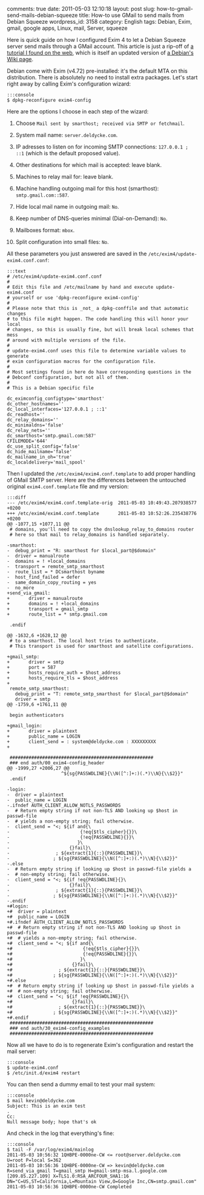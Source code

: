 comments: true
date: 2011-05-03 12:10:18
layout: post
slug: how-to-gmail-send-mails-debian-squeeze
title: How-to use GMail to send mails from Debian Squeeze
wordpress_id: 3158
category: English
tags: Debian, Exim, gmail, google apps, Linux, mail, Server, squeeze

Here is quick guide on how I configured Exim 4 to let a Debian Squeeze server send mails through a GMail account. This article is just a rip-off of [a tutorial I found on the web](http://www.manu-j.com/blog/wordpress-exim4-ubuntu-gmail-smtp/75/), which is itself an updated version of [a Debian's Wiki page](http://wiki.debian.org/GmailAndExim4).

Debian come with Exim (v4.72) pre-installed: it's the default MTA on this distribution. There is absolutely no need to install extra packages. Let's start right away by calling Exim's configuration wizard:

    
    :::console
    $ dpkg-reconfigure exim4-config
    



Here are the options I choose in each step of the wizard:




  1. Choose `Mail sent by smarthost; received via SMTP or fetchmail`.


  2. System mail name: `server.deldycke.com`.


  3. IP adresses to listen on for incoming SMTP connections: `127.0.0.1 ; ::1` (which is the default proposed value).


  4. Other destinations for which mail is accepted: leave blank.


  5. Machines to relay mail for: leave blank.


  6. Machine handling outgoing mail for this host (smarthost): `smtp.gmail.com::587`.


  7. Hide local mail name in outgoing mail: `No`.


  8. Keep number of DNS-queries minimal (Dial-on-Demand): `No`.


  9. Mailboxes format: `mbox`.


  10. Split configuration into small files: `No`.



All these parameters you just answered are saved in the `/etc/exim4/update-exim4.conf.conf`:

    
    :::text
    # /etc/exim4/update-exim4.conf.conf
    #
    # Edit this file and /etc/mailname by hand and execute update-exim4.conf
    # yourself or use 'dpkg-reconfigure exim4-config'
    #
    # Please note that this is _not_ a dpkg-conffile and that automatic changes
    # to this file might happen. The code handling this will honor your local
    # changes, so this is usually fine, but will break local schemes that mess
    # around with multiple versions of the file.
    #
    # update-exim4.conf uses this file to determine variable values to generate
    # exim configuration macros for the configuration file.
    #
    # Most settings found in here do have corresponding questions in the
    # Debconf configuration, but not all of them.
    #
    # This is a Debian specific file
    
    dc_eximconfig_configtype='smarthost'
    dc_other_hostnames=''
    dc_local_interfaces='127.0.0.1 ; ::1'
    dc_readhost=''
    dc_relay_domains=''
    dc_minimaldns='false'
    dc_relay_nets=''
    dc_smarthost='smtp.gmail.com:587'
    CFILEMODE='644'
    dc_use_split_config='false'
    dc_hide_mailname='false'
    dc_mailname_in_oh='true'
    dc_localdelivery='mail_spool'
    



Then I updated the `/etc/exim4/exim4.conf.template` to add proper handling of GMail SMTP server. Here are the differences between the untouched original `exim4.conf.template` file and my version:

    
    :::diff 
    --- /etc/exim4/exim4.conf.template-orig  2011-05-03 10:49:43.207938577 +0200
    +++ /etc/exim4/exim4.conf.template       2011-05-03 10:52:26.235438776 +0200
    @@ -1077,15 +1077,11 @@
     # domains, you'll need to copy the dnslookup_relay_to_domains router
     # here so that mail to relay_domains is handled separately.
     
    -smarthost:
    -  debug_print = "R: smarthost for $local_part@$domain"
    -  driver = manualroute
    -  domains = ! +local_domains
    -  transport = remote_smtp_smarthost
    -  route_list = * DCsmarthost byname
    -  host_find_failed = defer
    -  same_domain_copy_routing = yes
    -  no_more
    +send_via_gmail:
    +       driver = manualroute
    +       domains = ! +local_domains
    +       transport = gmail_smtp
    +       route_list = * smtp.gmail.com
     
     .endif
     
    @@ -1632,6 +1628,12 @@
     # to a smarthost. The local host tries to authenticate.
     # This transport is used for smarthost and satellite configurations.
     
    +gmail_smtp:
    +       driver = smtp
    +       port = 587
    +       hosts_require_auth = $host_address
    +       hosts_require_tls = $host_address
    +
     remote_smtp_smarthost:
       debug_print = "T: remote_smtp_smarthost for $local_part@$domain"
       driver = smtp
    @@ -1759,6 +1761,11 @@
     
     begin authenticators
     
    +gmail_login:
    +       driver = plaintext
    +       public_name = LOGIN
    +       client_send = : system@deldycke.com : XXXXXXXXX
    +
     
     #####################################################
     ### end auth/00_exim4-config_header
    @@ -1999,27 +2006,27 @@
                        ^${sg{PASSWDLINE}{\\N([^:]+:)(.*)\\N}{\\$2}}"
     .endif
     
    -login:
    -  driver = plaintext
    -  public_name = LOGIN
    -.ifndef AUTH_CLIENT_ALLOW_NOTLS_PASSWORDS
    -  # Return empty string if not non-TLS AND looking up $host in passwd-file
    -  # yields a non-empty string; fail otherwise.
    -  client_send = "<; ${if and{\
    -                          {!eq{$tls_cipher}{}}\
    -                          {!eq{PASSWDLINE}{}}\
    -                         }\
    -                      {}fail}\
    -                 ; ${extract{1}{::}{PASSWDLINE}}\
    -                ; ${sg{PASSWDLINE}{\\N([^:]+:)(.*)\\N}{\\$2}}"
    -.else
    -  # Return empty string if looking up $host in passwd-file yields a
    -  # non-empty string; fail otherwise.
    -  client_send = "<; ${if !eq{PASSWDLINE}{}\
    -                      {}fail}\
    -                 ; ${extract{1}{::}{PASSWDLINE}}\
    -                ; ${sg{PASSWDLINE}{\\N([^:]+:)(.*)\\N}{\\$2}}"
    -.endif
    +#login:
    +#  driver = plaintext
    +#  public_name = LOGIN
    +#.ifndef AUTH_CLIENT_ALLOW_NOTLS_PASSWORDS
    +#  # Return empty string if not non-TLS AND looking up $host in passwd-file
    +#  # yields a non-empty string; fail otherwise.
    +#  client_send = "<; ${if and{\
    +#                          {!eq{$tls_cipher}{}}\
    +#                          {!eq{PASSWDLINE}{}}\
    +#                         }\
    +#                      {}fail}\
    +#                 ; ${extract{1}{::}{PASSWDLINE}}\
    +#               ; ${sg{PASSWDLINE}{\\N([^:]+:)(.*)\\N}{\\$2}}"
    +#.else
    +#  # Return empty string if looking up $host in passwd-file yields a
    +#  # non-empty string; fail otherwise.
    +#  client_send = "<; ${if !eq{PASSWDLINE}{}\
    +#                      {}fail}\
    +#                 ; ${extract{1}{::}{PASSWDLINE}}\
    +#               ; ${sg{PASSWDLINE}{\\N([^:]+:)(.*)\\N}{\\$2}}"
    +#.endif
     #####################################################
     ### end auth/30_exim4-config_examples
     #####################################################
    



Now all we have to do is to regenerate Exim's configuration and restart the mail server:

    
    :::console
    $ update-exim4.conf
    $ /etc/init.d/exim4 restart
    



You can then send a dummy email to test your mail system:

    
    :::console
    $ mail kevin@deldycke.com
    Subject: This is an exim test
    .
    Cc: 
    Null message body; hope that's ok
    



And check in the log that everything's fine:

    
    :::console
    $ tail -F /var/log/exim4/mainlog
    2011-05-03 10:56:32 1QHBPE-0000ne-CW <= root@server.deldycke.com U=root P=local S=362
    2011-05-03 10:56:36 1QHBPE-0000ne-CW => kevin@deldycke.com R=send_via_gmail T=gmail_smtp H=gmail-smtp-msa.l.google.com [209.85.227.109] X=TLS1.0:RSA_ARCFOUR_SHA1:16 DN="C=US,ST=California,L=Mountain View,O=Google Inc,CN=smtp.gmail.com"
    2011-05-03 10:56:36 1QHBPE-0000ne-CW Completed
    



